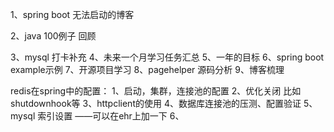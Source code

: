 1、spring boot 无法启动的博客


2、java 100例子 回顾


3、mysql 打卡补充
4、未来一个月学习任务汇总
5、一年的目标
6、spring boot example示例
7、开源项目学习
8、pagehelper 源码分析
9、博客梳理



redis在spring中的配置：
1、启动，集群，连接池的配置
2、优化关闭
比如shutdownhook等
3、httpclient的使用
4、数据库连接池的压测、配置验证
5、mysql 索引设置
——可以在ehr上加一下
6、






